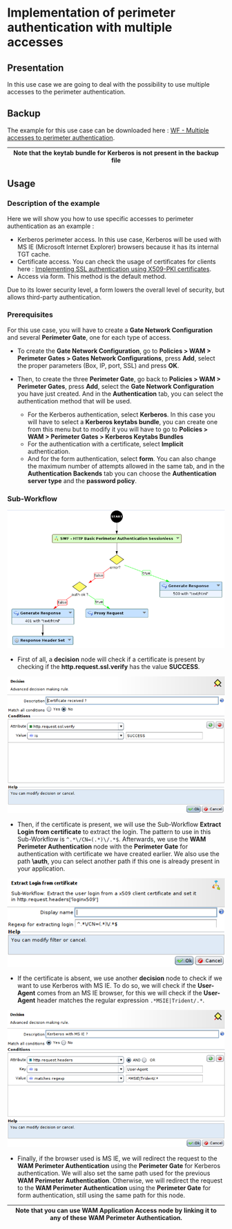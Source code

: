 Implementation of perimeter authentication with multiple accesses
=================================================================

Presentation
------------

In this use case we are going to deal with the possibility to use multiple accesses to the perimeter authentication.

Backup
------

The example for this use case can be downloaded here : [WF - Multiple accesses to perimeter authentication](./backup/WF%20-%20Multiple%20accesses%20to%20Perimeter%20Authentication.backup).

|Note that the keytab bundle for Kerberos is not present in the backup file|
|--------------------------------------------------------------------------|

Usage
-----

### Description of the example

Here we will show you how to use specific accesses to perimeter authentication as an example : 
* Kerberos perimeter access. In this use case, Kerberos will be used with MS IE (Microsoft Internet Explorer) browsers because it has its internal TGT cache.
* Certificate access. You can check the usage of certificates for clients here : [Implementing SSL authentication using X509-PKI certificates](../../SSL%20and%20Confidentiality/Implementing%20SSL%20authentication%20using%20X509-PKI%20certificates).
* Access via form. This method is the default method.

Due to its lower security level, a form lowers the overall level of security, but allows third-party authentication.

### Prerequisites

For this use case, you will have to create a **Gate Network Configuration** and several **Perimeter Gate**, one for each type of access.

* To create the **Gate Network Configuration**, go to **Policies > WAM > Perimeter Gates > Gates Network Configurations**, press **Add**, select the proper parameters (Box, IP, port, SSL) and press **OK**.

* Then, to create the three **Perimeter Gate**, go  back to **Policies > WAM > Perimeter Gates**, press **Add**, select the **Gate Network Configuration** you have just created. And in the **Authentication** tab, you can select the authentication method that will be used.
	* For the Kerberos authentication, select **Kerberos**. In this case you will have to select a **Kerberos keytabs bundle**, you can create one from this menu but to modify it you will have to go to **Policies > WAM > Perimeter Gates > Kerberos Keytabs Bundles**
	* For the authentication with a certificate, select **Implicit** authentication.
	* And for the form authentication, select **form**. You can also change the maximum number of attempts allowed in the same tab, and in the **Authentication Backends** tab you can choose the **Authentication server type** and the **password policy**.

### Sub-Workflow

![](./attachments/workflow.png)

* First of all, a **decision** node will check if a certificate is present by checking if the **http.request.ssl.verify** has the value **SUCCESS**.

![](./attachments/decision1.png)

* Then, if the certificate is present, we will use the Sub-Workflow **Extract Login from certificate** to extract the login. The pattern to use in this Sub-Workflow is `^.*\/CN=(.*)\/.*$`. Afterwards, we use the **WAM Perimeter Authentication** node with the **Perimeter Gate** for authentication with certificate we have created earlier. We also use the path **\auth**, you can select another path if this one is already present in your application.

![](./attachments/extract_login.png)

* If the certificate is absent, we use another **decision** node to check if we want to use Kerberos with MS IE. To do so, we will check if the **User-Agent** comes from an MS IE browser, for this we will check if the **User-Agent** header matches the regular expression `.*MSIE|Trident/.*`.

![](./attachments/decision2.png)

* Finally, if the browser used is MS IE, we will redirect the request to the **WAM Perimeter Authentication** using the **Perimeter Gate** for Kerberos authentication. We will also set the same path used for the previous **WAM Perimeter Authentication**. Otherwise, we will redirect the request to the **WAM Perimeter Authentication** using the **Perimeter Gate** for form authentication, still using the same path for this node.

| Note that you can use **WAM Application Access** node by linking it to any of these **WAM Perimeter Authentication**.|
|----------------------------------------------------------------------------------------------------------------------|
